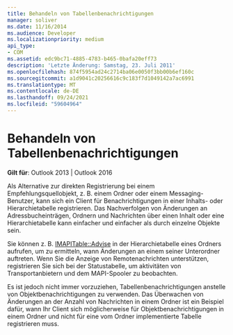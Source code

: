 ```yaml
---
title: Behandeln von Tabellenbenachrichtigungen
manager: soliver
ms.date: 11/16/2014
ms.audience: Developer
ms.localizationpriority: medium
api_type:
- COM
ms.assetid: edc9bc71-4885-4783-b465-0bafa20eff73
description: 'Letzte Änderung: Samstag, 23. Juli 2011'
ms.openlocfilehash: 874f5954ad24c2714ba06e0050f3bb00b6ef160c
ms.sourcegitcommit: a1d9041c20256616c9c183f7d1049142a7ac6991
ms.translationtype: MT
ms.contentlocale: de-DE
ms.lasthandoff: 09/24/2021
ms.locfileid: "59604964"
---
```

# <a name="handling-table-notification"></a>Behandeln von Tabellenbenachrichtigungen

**Gilt für**: Outlook 2013 | Outlook 2016 
  
Als Alternative zur direkten Registrierung bei einem Empfehlungsquellobjekt, z. B. einem Ordner oder einem Messaging-Benutzer, kann sich ein Client für Benachrichtigungen in einer Inhalts- oder Hierarchietabelle registrieren. Das Nachverfolgen von Änderungen an Adressbucheinträgen, Ordnern und Nachrichten über einen Inhalt oder eine Hierarchietabelle kann einfacher und einfacher als durch einzelne Objekte sein. 

Sie können z. B. [IMAPITable::Advise](imapitable-advise.md) in der Hierarchietabelle eines Ordners aufrufen, um zu ermitteln, wann Änderungen an einem seiner Unterordner auftreten. Wenn Sie die Anzeige von Remotenachrichten unterstützen, registrieren Sie sich bei der Statustabelle, um aktivitäten von Transportanbietern und dem MAPI-Spooler zu beobachten. 
  
Es ist jedoch nicht immer vorzuziehen, Tabellenbenachrichtigungen anstelle von Objektbenachrichtigungen zu verwenden. Das Überwachen von Änderungen an der Anzahl von Nachrichten in einem Ordner ist ein Beispiel dafür, wann Ihr Client sich möglicherweise für Objektbenachrichtigungen in einem Ordner und nicht für eine vom Ordner implementierte Tabelle registrieren muss.
  

